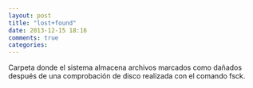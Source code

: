 ```yaml
---
layout: post
title: "lost+found"
date: 2013-12-15 18:16
comments: true
categories: 
---
```

Carpeta donde el sistema almacena archivos marcados como dañados después de una comprobación de disco realizada con el comando fsck.

